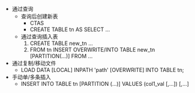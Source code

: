 * 通过查询
    * 查询后创建新表
        * CTAS
        * CREATE TABLE tn AS SELECT ...
    * 通过查询插入表
        1. CREATE TABLE new_tn ...
        2. FROM tn INSERT OVERWRITE/INTO TABLE new_tn [PARTITION(...)] FROM ...
* 通过复制/移动文件
    * LOAD DATA [LOCAL] INPATH 'path' [OVERWRITE] INTO TABLE tn;
* 手动单/多条插入
    * INSERT INTO TABLE tn [PARTITION (...)] VALUES (col1_val [,...]) [,...]